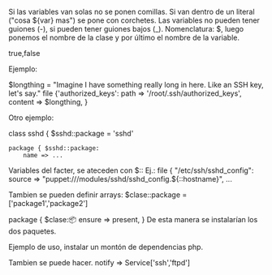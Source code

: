 Si las variables van solas no se ponen comillas.
Si van dentro de un literal ("cosa ${var} mas") se pone con corchetes.
Las variables no pueden tener guiones (-), si pueden tener guiones bajos (_).
Nomenclatura: $, luego ponemos el nombre de la clase y por último el nombre de la variable.

true,false

Ejemplo:

$longthing = "Imagine I have something really long in here. Like an SSH key, let's say."
file {'authorized_keys':
  path    => '/root/.ssh/authorized_keys',
  content => $longthing,
}

Otro ejemplo:

class sshd {
	$sshd::package = 'sshd'

	package { $sshd::package:
		name => ...


Variables del facter, se ateceden con $::
Ej.:
file { "/etc/ssh/sshd_config":
	source => "puppet:///modules/sshd/sshd_config.${::hostname}",
	...


Tambien se pueden definir arrays:
$clase::package = ['package1','package2']

package { $clase::package:
	ensure => present,
}
De esta manera se instalarían los dos paquetes.

Ejemplo de uso, instalar un montón de dependencias php.


Tambien se puede hacer.
	notify => Service['ssh','ftpd']
